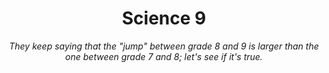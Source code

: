 <div align=center>

# Science 9

*They keep saying that the "jump" between grade 8 and 9 is larger than the one between grade 7 and 8; let's see if it's true.*

</div>
